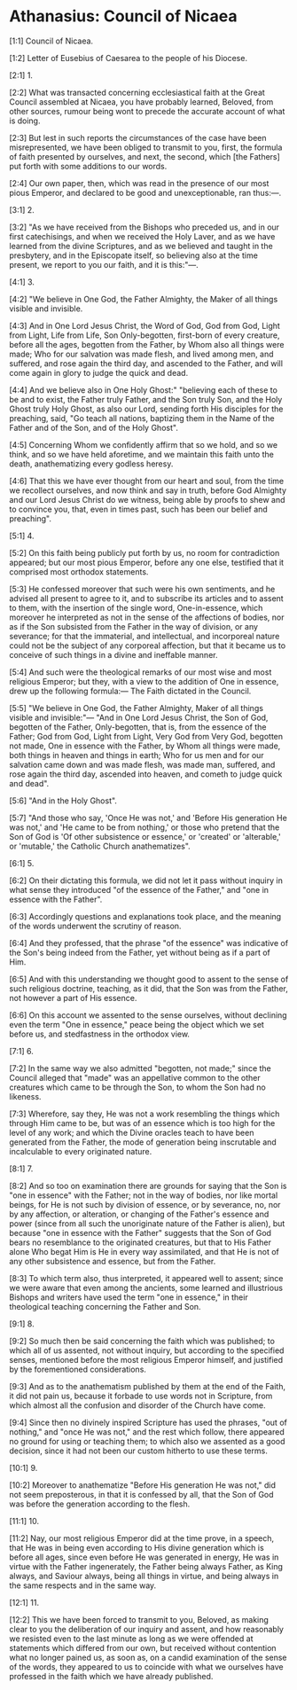 # Athanasius: Council of Nicaea

[1:1] Council of Nicaea.

[1:2] Letter of Eusebius of Caesarea to the people of his Diocese.

[2:1] 1.

[2:2] What was transacted concerning ecclesiastical faith at the Great Council assembled at Nicaea, you have probably learned, Beloved, from other sources, rumour being wont to precede the accurate account of what is doing.

[2:3] But lest in such reports the circumstances of the case have been misrepresented, we have been obliged to transmit to you, first, the formula of faith presented by ourselves, and next, the second, which [the Fathers] put forth with some additions to our words.

[2:4] Our own paper, then, which was read in the presence of our most pious Emperor, and declared to be good and unexceptionable, ran thus:—.

[3:1] 2.

[3:2] "As we have received from the Bishops who preceded us, and in our first catechisings, and when we received the Holy Laver, and as we have learned from the divine Scriptures, and as we believed and taught in the presbytery, and in the Episcopate itself, so believing also at the time present, we report to you our faith, and it is this:"—.

[4:1] 3.

[4:2] "We believe in One God, the Father Almighty, the Maker of all things visible and invisible.

[4:3] And in One Lord Jesus Christ, the Word of God, God from God, Light from Light, Life from Life, Son Only-begotten, first-born of every creature, before all the ages, begotten from the Father, by Whom also all things were made; Who for our salvation was made flesh, and lived among men, and suffered, and rose again the third day, and ascended to the Father, and will come again in glory to judge the quick and dead.

[4:4] And we believe also in One Holy Ghost:"  "believing each of these to be and to exist, the Father truly Father, and the Son truly Son, and the Holy Ghost truly Holy Ghost, as also our Lord, sending forth His disciples for the preaching, said, "Go teach all nations, baptizing them in the Name of the Father and of the Son, and of the Holy Ghost".

[4:5] Concerning Whom we confidently affirm that so we hold, and so we think, and so we have held aforetime, and we maintain this faith unto the death, anathematizing every godless heresy.

[4:6] That this we have ever thought from our heart and soul, from the time we recollect ourselves, and now think and say in truth, before God Almighty and our Lord Jesus Christ do we witness, being able by proofs to shew and to convince you, that, even in times past, such has been our belief and preaching".

[5:1] 4.

[5:2] On this faith being publicly put forth by us, no room for contradiction appeared; but our most pious Emperor, before any one else, testified that it comprised most orthodox statements.

[5:3] He confessed moreover that such were his own sentiments, and he advised all present to agree to it, and to subscribe its articles and to assent to them, with the insertion of the single word, One-in-essence, which moreover he interpreted as not in the sense of the affections of bodies, nor as if the Son subsisted from the Father in the way of division, or any severance; for that the immaterial, and intellectual, and incorporeal nature could not be the subject of any corporeal affection, but that it became us to conceive of such things in a divine and ineffable manner.

[5:4] And such were the theological remarks of our most wise and most religious Emperor; but they, with a view to the addition of One in essence, drew up the following formula:—  The Faith dictated in the Council.

[5:5] "We believe in One God, the Father Almighty, Maker of all things visible and invisible:"—  "And in One Lord Jesus Christ, the Son of God, begotten of the Father, Only-begotten, that is, from the essence of the Father; God from God, Light from Light, Very God from Very God, begotten not made, One in essence with the Father, by Whom all things were made, both things in heaven and things in earth; Who for us men and for our salvation came down and was made flesh, was made man, suffered, and rose again the third day, ascended into heaven, and cometh to judge quick and dead".

[5:6] "And in the Holy Ghost".

[5:7] "And those who say, 'Once He was not,' and 'Before His generation He was not,' and 'He came to be from nothing,' or those who pretend that the Son of God is 'Of other subsistence or essence,' or 'created' or 'alterable,' or 'mutable,' the Catholic Church anathematizes".

[6:1] 5.

[6:2] On their dictating this formula, we did not let it pass without inquiry in what sense they introduced "of the essence of the Father," and "one in essence with the Father".

[6:3] Accordingly questions and explanations took place, and the meaning of the words underwent the scrutiny of reason.

[6:4] And they professed, that the phrase "of the essence" was indicative of the Son's being indeed from the Father, yet without being as if a part of Him.

[6:5] And with this understanding we thought good to assent to the sense of such religious doctrine, teaching, as it did, that the Son was from the Father, not however a part of His essence.

[6:6] On this account we assented to the sense ourselves, without declining even the term "One in essence," peace being the object which we set before us, and stedfastness in the orthodox view.

[7:1] 6.

[7:2] In the same way we also admitted "begotten, not made;" since the Council alleged that "made" was an appellative common to the other creatures which came to be through the Son, to whom the Son had no likeness.

[7:3] Wherefore, say they, He was not a work resembling the things which through Him came to be, but was of an essence which is too high for the level of any work; and which the Divine oracles teach to have been generated from the Father, the mode of generation being inscrutable and incalculable to every originated nature.

[8:1] 7.

[8:2] And so too on examination there are grounds for saying that the Son is "one in essence" with the Father; not in the way of bodies, nor like mortal beings, for He is not such by division of essence, or by severance, no, nor by any affection, or alteration, or changing of the Father's essence and power (since from all such the unoriginate nature of the Father is alien), but because "one in essence with the Father" suggests that the Son of God bears no resemblance to the originated creatures, but that to His Father alone Who begat Him is He in every way assimilated, and that He is not of any other subsistence and essence, but from the Father.

[8:3] To which term also, thus interpreted, it appeared well to assent; since we were aware that even among the ancients, some learned and illustrious Bishops and writers have used the term "one in essence," in their theological teaching concerning the Father and Son.

[9:1] 8.

[9:2] So much then be said concerning the faith which was published; to which all of us assented, not without inquiry, but according to the specified senses, mentioned before the most religious Emperor himself, and justified by the forementioned considerations.

[9:3] And as to the anathematism published by them at the end of the Faith, it did not pain us, because it forbade to use words not in Scripture, from which almost all the confusion and disorder of the Church have come.

[9:4] Since then no divinely inspired Scripture has used the phrases, "out of nothing," and "once He was not," and the rest which follow, there appeared no ground for using or teaching them; to which also we assented as a good decision, since it had not been our custom hitherto to use these terms.

[10:1] 9.

[10:2] Moreover to anathematize "Before His generation He was not," did not seem preposterous, in that it is confessed by all, that the Son of God was before the generation according to the flesh.

[11:1] 10.

[11:2] Nay, our most religious Emperor did at the time prove, in a speech, that He was in being even according to His divine generation which is before all ages, since even before He was generated in energy, He was in virtue with the Father ingenerately, the Father being always Father, as King always, and Saviour always, being all things in virtue, and being always in the same respects and in the same way.

[12:1] 11.

[12:2] This we have been forced to transmit to you, Beloved, as making clear to you the deliberation of our inquiry and assent, and how reasonably we resisted even to the last minute as long as we were offended at statements which differed from our own, but received without contention what no longer pained us, as soon as, on a candid examination of the sense of the words, they appeared to us to coincide with what we ourselves have professed in the faith which we have already published.

